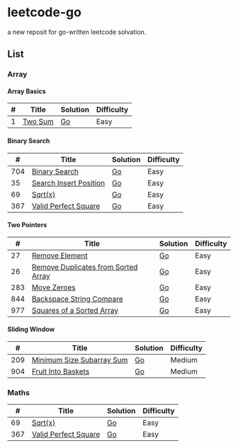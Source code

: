 # leetcode-go

a new reposit for go-written leetcode solvation.

## List

### Array

#### Array Basics

| # | Title | Solution | Difficulty |
|---| ----- | -------- | ---------- |
| 1 | [Two Sum](https://leetcode.com/problems/two-sum/) | [Go](./q1/ans.go) | Easy |

#### Binary Search

| # | Title | Solution | Difficulty |
|---| ----- | -------- | ---------- |
|704|[Binary Search](https://leetcode.com/problems/binary-search/)|[Go](./q704/ans.go)|Easy|
| 35| [Search Insert Position](https://leetcode.com/problems/search-insert-position/) | [Go](./q35/ans.go) | Easy |
| 69| [Sqrt(x)](https://leetcode.com/problems/sqrtx/) | [Go](./q69/ans.go) | Easy |
|367| [Valid Perfect Square](https://leetcode.com/problems/valid-perfect-square/)|[Go](./q367/ans.go)|Easy|

#### Two Pointers

| # | Title | Solution | Difficulty |
|---| ----- | -------- | ---------- |
| 27| [Remove Element](https://leetcode.com/problems/remove-element/) | [Go](./q27/ans.go) | Easy |
| 26| [Remove Duplicates from Sorted Array](https://leetcode.com/problems/remove-duplicates-from-sorted-array/) | [Go](./q26/ans.go) | Easy |
|283|[Move Zeroes](https://leetcode.com/problems/move-zeroes/)|[Go](./q283/ans.go)|Easy|
|844|[Backspace String Compare](https://leetcode.com/problems/backspace-string-compare/)|[Go](./q844/ans.go)|Easy|
|977|[Squares of a Sorted Array](https://leetcode.com/problems/squares-of-a-sorted-array/)|[Go](./q977/ans.go)|Easy|

#### Sliding Window

| # | Title | Solution | Difficulty |
|---| ----- | -------- | ---------- |
|209|[Minimum Size Subarray Sum](https://leetcode.com/problems/minimum-size-subarray-sum/)|[Go](./q209/ans.go)|Medium|
|904|[Fruit Into Baskets](https://leetcode.com/problems/fruit-into-baskets/)|[Go](./q904/ans.go)|Medium|

### Maths

| # | Title | Solution | Difficulty |
|---| ----- | -------- | ---------- |
| 69| [Sqrt(x)](https://leetcode.com/problems/sqrtx/) | [Go](./q69/ans.go) | Easy |
|367| [Valid Perfect Square](https://leetcode.com/problems/valid-perfect-square/)|[Go](./q367/ans.go)|Easy|
